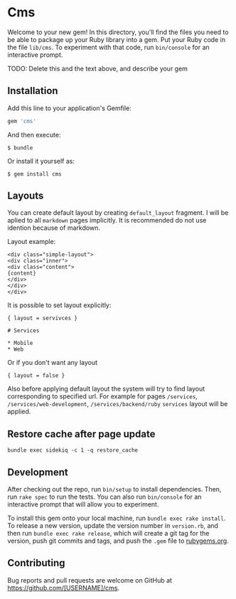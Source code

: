 # Cms

Welcome to your new gem! In this directory, you'll find the files you need to be able to package up your Ruby library into a gem. Put your Ruby code in the file `lib/cms`. To experiment with that code, run `bin/console` for an interactive prompt.

TODO: Delete this and the text above, and describe your gem

## Installation

Add this line to your application's Gemfile:

```ruby
gem 'cms'
```

And then execute:

    $ bundle

Or install it yourself as:

    $ gem install cms

## Layouts

You can create default layout by creating `default_layout` fragment.
I will be aplied to all `markdown` pages implicitly. It is recommended
do not use idention because of markdown.

Layout example:

```
<div class="simple-layout">
<div class="inner">
<div class="content">
{content}
</div>
</div>
</div>
```

It is possible to set layout explicitly:

```
{ layout = servivces }

# Services

* Mobile
* Web
```

Or if you don't want any layout

```
{ layout = false }
```

Also before applying  default layout the system will try to find layout
corresponding to specified url. For example for pages `/services`,
`/services/web-development`, `/services/backend/ruby` `services` layout
will be applied.

## Restore cache after page update

```
bundle exec sidekiq -c 1 -q restore_cache
```

## Development

After checking out the repo, run `bin/setup` to install dependencies. Then, run `rake spec` to run the tests. You can also run `bin/console` for an interactive prompt that will allow you to experiment.

To install this gem onto your local machine, run `bundle exec rake install`. To release a new version, update the version number in `version.rb`, and then run `bundle exec rake release`, which will create a git tag for the version, push git commits and tags, and push the `.gem` file to [rubygems.org](https://rubygems.org).

## Contributing

Bug reports and pull requests are welcome on GitHub at https://github.com/[USERNAME]/cms.

